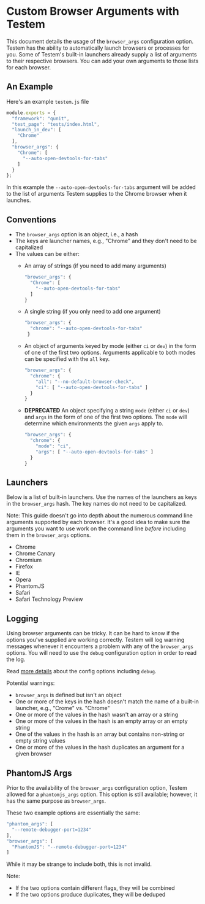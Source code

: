 Custom Browser Arguments with Testem
====================================

This document details the usage of the `browser_args` configuration option. Testem has the ability to automatically launch browsers or processes for you. Some of Testem's built-in launchers already supply a list of arguments to their respective browsers. You can add your own arguments to those lists for each browser.

An Example
----------

Here's an example `testem.js` file

```javascript
module.exports = {
  "framework": "qunit",
  "test_page": "tests/index.html",
  "launch_in_dev": [
    "Chrome"
  ],
  "browser_args": {
    "Chrome": [
      "--auto-open-devtools-for-tabs"
    ]
  }
};
```

In this example the `--auto-open-devtools-for-tabs` argument will be added to the list of arguments Testem supplies to the Chrome browser when it launches.

Conventions
-----------

* The `browser_args` option is an object, i.e., a hash
* The keys are launcher names, e.g., "Chrome" and they don't need to be capitalized
* The values can be either:
  * An array of strings (if you need to add many arguments)

    ```javascript
    "browser_args": {
      "Chrome": [
        "--auto-open-devtools-for-tabs"
      ]
    }
    ```

  * A single string (if you only need to add one argument)

    ```javascript
    "browser_args": {
      "chrome": "--auto-open-devtools-for-tabs"
     }
     ```

  * An object of arguments keyed by mode (either `ci` or `dev`) in the form of one of the first two options. Arguments applicable to both modes can be specified with the `all` key.

     ```javascript
     "browser_args": {
       "chrome": {
         "all": "--no-default-browser-check",
         "ci": [ "--auto-open-devtools-for-tabs" ]
       }
     }
    ```

  * **DEPRECATED** An object specifying a string `mode` (either `ci` or `dev`) and `args` in the form of one of the first two options. The `mode` will determine which environments the given `args` apply to.

     ```javascript
     "browser_args": {
       "chrome": {
         "mode": "ci",
         "args": [ "--auto-open-devtools-for-tabs" ]
       }
     }
    ```

Launchers
---------

Below is a list of built-in launchers. Use the names of the launchers as keys in the `browser_args` hash. The key names do not need to be capitalized.

Note: This guide doesn't go into depth about the numerous command line arguments supported by each browser. It's a good idea to make sure the arguments you want to use work on the command line _before_ including them in the `browser_args` options.

* Chrome
* Chrome Canary
* Chromium
* Firefox
* IE
* Opera
* PhantomJS
* Safari
* Safari Technology Preview

Logging
-------

Using browser arguments can be tricky. It can be hard to know if the options you've supplied are working correctly. Testem will log warning messages whenever it encounters a problem with any of the `browser_args` options. You will need to use the `debug` configuration option in order to read the log.

Read [more details](config_file.md) about the config options including `debug`.

Potential warnings:

* `browser_args` is defined but isn't an object
* One or more of the keys in the hash doesn't match the name of a built-in launcher, e.g., "Crome" vs. "Chrome"
* One or more of the values in the hash wasn't an array or a string
* One or more of the values in the hash is an empty array or an empty string
* One of the values in the hash is an array but contains non-string or empty string values
* One or more of the values in the hash duplicates an argument for a given browser

PhantomJS Args
--------------

Prior to the availability of the `browser_args` configuration option, Testem allowed for a `phantomjs_args` option. This option is still available; however, it has the same purpose as `browser_args`.

These two example options are essentially the same:

```javascript
"phantom_args": [
  "--remote-debugger-port=1234"
],
"browser_args": [
  "PhantomJS": "--remote-debugger-port=1234"
]
```

While it may be strange to include both, this is not invalid.

Note:

* If the two options contain different flags, they will be combined
* If the two options produce duplicates, they will be deduped

